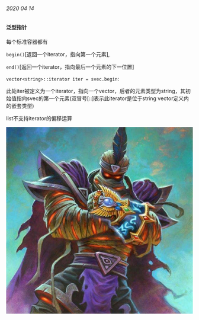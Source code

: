 ###### 2020 04 14

#### 泛型指针

每个标准容器都有

`begin()`[返回一个iterator，指向第一个元素],

`end()`[返回一个iterator，指向最后一个元素的下一位置]

`vector<string>::iterator iter = svec.begin`:

此处iter被定义为一个iterator，指向一个vector，后者的元素类型为string，其初始值指向svec的第一个元素(双冒号[::]表示此iterator是位于string vector定义内的嵌套类型)

list不支持iterator的偏移运算

<img src="./lafamu.jpg">

